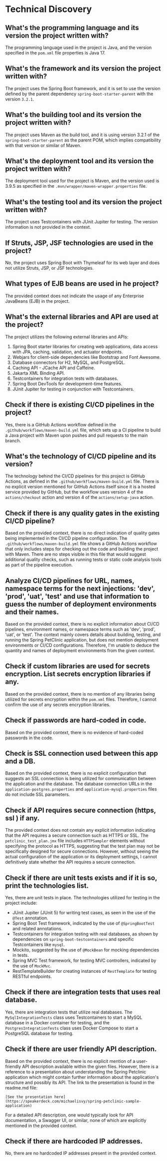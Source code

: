 # Technical Discovery

## What's the programming language and its version the project written with?

The programming language used in the project is Java, and the version specified in the `pom.xml` file properties is Java 17.


## What's the framework and its version the project written with?

The project uses the Spring Boot framework, and it is set to use the version defined by the parent dependency `spring-boot-starter-parent` with the version `3.2.1`.


## What's the building tool and its version the project written with?

The project uses Maven as the build tool, and it is using version 3.2.1 of the `spring-boot-starter-parent` as the parent POM, which implies compatibility with that version or similar of Maven.


## What's the deployment tool and its version the project written with?

The deployment tool used for the project is Maven, and the version used is 3.9.5 as specified in the `.mvn/wrapper/maven-wrapper.properties` file.


## What's the testing tool and its version the project written with?

The project uses Testcontainers with JUnit Jupiter for testing. The version information is not provided in the context.


## If Struts, JSP, JSF technologies are used in the project?

No, the project uses Spring Boot with Thymeleaf for its web layer and does not utilize Struts, JSP, or JSF technologies.


## What types of EJB beans are used in he project?

The provided context does not indicate the usage of any Enterprise JavaBeans (EJB) in the project.


## What's the external libraries and API are used at the project?

The project utilizes the following external libraries and APIs:

1. Spring Boot starter libraries for creating web applications, data access with JPA, caching, validation, and actuator endpoints.
2. Webjars for client-side dependencies like Bootstrap and Font Awesome.
3. Database connectors for H2, MySQL, and PostgreSQL.
4. Caching API - JCache API and Caffeine.
5. Jakarta XML Binding API.
6. Testcontainers for integration tests with databases.
7. Spring Boot DevTools for development-time features.
8. JUnit Jupiter for testing in conjunction with Testcontainers.


## Check if there is existing CI/CD pipelines in the project?

Yes, there is a GitHub Actions workflow defined in the `.github/workflows/maven-build.yml` file, which sets up a CI pipeline to build a Java project with Maven upon pushes and pull requests to the main branch.


## What's the technology of CI/CD pipeline and its version?

The technology behind the CI/CD pipelines for this project is GitHub Actions, as defined in the `.github/workflows/maven-build.yml` file. There is no explicit version mentioned for GitHub Actions itself since it is a hosted service provided by GitHub, but the workflow uses version 4 of the `actions/checkout` action and version 4 of the `actions/setup-java` action.


## Check if there is any quality gates in the existing CI/CD pipeline?

Based on the provided context, there is no direct indication of quality gates being implemented in the CI/CD pipeline configuration. The `.github/workflows/maven-build.yml` file shows a GitHub Actions workflow that only includes steps for checking out the code and building the project with Maven. There are no steps visible in this file that would suggest additional quality checks, such as running tests or static code analysis tools as part of the pipeline execution.


## Analyze CI/CD pipelines for URL, names, namespace terms for the next injections: 'dev', 'prod', 'uat', 'test' and use that information to guess the number of deployment environments and their names.

Based on the provided context, there is no explicit information about CI/CD pipelines, environment names, or namespace terms such as 'dev', 'prod', 'uat', or 'test'. The context mainly covers details about building, testing, and running the Spring PetClinic application, but does not mention deployment environments or CI/CD configurations. Therefore, I'm unable to deduce the quantity and names of deployment environments from the given context.


## Check if custom libraries are used for secrets encryption. List secrets encryption libraries if any.

Based on the provided context, there is no mention of any libraries being utilized for secrets encryption within the `pom.xml` files. Therefore, I cannot confirm the use of any secrets encryption libraries.


## Check if passwords are hard-coded in code.

Based on the provided context, there is no evidence of hard-coded passwords in the code.


## Check is SSL connection used between this app and a DB.

Based on the provided context, there is no explicit configuration that suggests an SSL connection is being utilized for communication between the application and the database. The database connection URLs in the `application-postgres.properties` and `application-mysql.properties` files do not include SSL parameters.


## Check if API requires secure connection (https, ssl ) if any.

The provided context does not contain any explicit information indicating that the API requires a secure connection such as HTTPS or SSL. The `petclinic_test_plan.jmx` file includes `HTTPSampler` elements without specifying the protocol as HTTPS, suggesting that the test plan may not be specifically designed for secure connections. However, without seeing the actual configuration of the application or its deployment settings, I cannot definitively state whether the API requires a secure connection.


## Check if there are unit tests exists and if it is so, print the technologies list.

Yes, there are unit tests in place. The technologies utilized for testing in the project include:

- JUnit Jupiter (JUnit 5) for writing test cases, as seen in the use of the `@Test` annotation.
- Spring Boot Test framework, indicated by the use of `@SpringBootTest` and related annotations.
- Testcontainers for integration testing with real databases, as shown by dependencies on `spring-boot-testcontainers` and specific Testcontainers like `mysql`.
- Mockito, suggested by the use of `@MockBean` for mocking dependencies in tests.
- Spring MVC Test framework, for testing MVC controllers, indicated by the use of `MockMvc`.
- RestTemplateBuilder for creating instances of `RestTemplate` for testing RESTful endpoints.


## Check if there are integration tests that uses real database.

Yes, there are integration tests that utilize real databases. The `MySqlIntegrationTests` class uses Testcontainers to start a MySQL database in a Docker container for testing, and the `PostgresIntegrationTests` class uses Docker Compose to start a PostgreSQL database for testing.


## Check if there are user friendly API description.

Based on the provided context, there is no explicit mention of a user-friendly API description available within the given files. However, there is a reference to a presentation about understanding the Spring Petclinic application which might contain further information about the application's structure and possibly its API. The link to the presentation is found in the readme.md file:

```
[See the presentation here](https://speakerdeck.com/michaelisvy/spring-petclinic-sample-application)
```

For a detailed API description, one would typically look for API documentation, a Swagger UI, or similar, none of which are explicitly mentioned in the provided context.


## Check if there are hardcoded IP addresses.

No, there are no hardcoded IP addresses present in the provided context.
